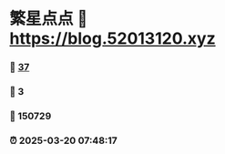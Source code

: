 # 繁星点点 :link: https://blog.52013120.xyz 
### :page_facing_up: [37](https://blog.52013120.xyz/tag.html) 
### :speech_balloon: 3 
### :hibiscus: 150729 
### :alarm_clock: 2025-03-20 07:48:17 
